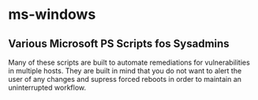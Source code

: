 # ms-windows
## Various Microsoft PS Scripts fos Sysadmins

Many of these scripts are built to automate remediations for vulnerabilities
in multiple hosts. They are built in mind that you do not want to alert the user of any changes
and supress forced reboots in order to maintain an uninterrupted workflow.

